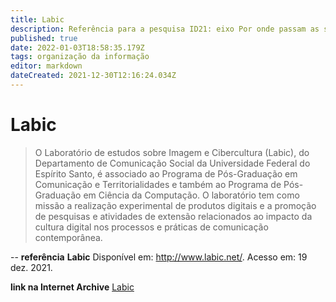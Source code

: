```yaml
---
title: Labic
description: Referência para a pesquisa ID21: eixo Por onde passam as soluções.
published: true
date: 2022-01-03T18:58:35.179Z
tags: organização da informação
editor: markdown
dateCreated: 2021-12-30T12:16:24.034Z
---
```


# Labic 
> O Laboratório de estudos sobre Imagem e Cibercultura (Labic), do Departamento de Comunicação Social da Universidade Federal do Espírito Santo, é associado ao Programa de Pós-Graduação em Comunicação e Territorialidades e também ao Programa de Pós-Graduação em Ciência da Computação. O laboratório tem como missão a realização experimental de produtos digitais e a promoção de pesquisas e atividades de extensão relacionados ao impacto da cultura digital nos processos e práticas de comunicação contemporânea.

--
**referência**
**Labic** Disponível em: http://www.labic.net/. Acesso em: 19 dez. 2021. 

**link na Internet Archive**
[Labic](https://web.archive.org/web/20220103185757/http://www.labic.net/)